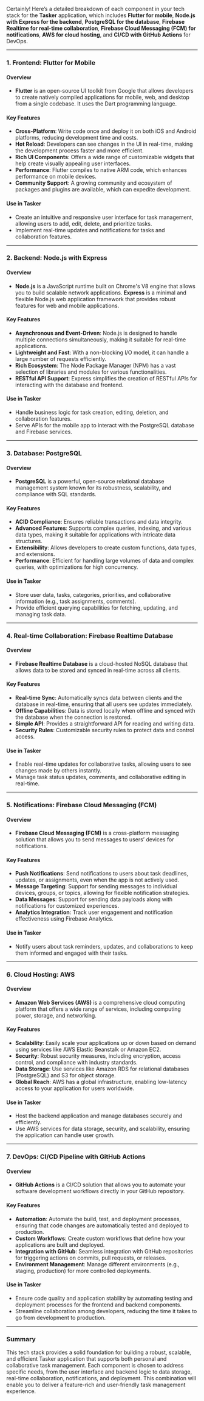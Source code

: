 
Certainly! Here’s a detailed breakdown of each component in your tech stack for the **Tasker** application, which includes **Flutter for mobile**, **Node.js with Express for the backend**, **PostgreSQL for the database**, **Firebase Realtime for real-time collaboration**, **Firebase Cloud Messaging (FCM) for notifications**, **AWS for cloud hosting**, and **CI/CD with GitHub Actions** for DevOps.

---

### **1. Frontend: Flutter for Mobile**

#### Overview
- **Flutter** is an open-source UI toolkit from Google that allows developers to create natively compiled applications for mobile, web, and desktop from a single codebase. It uses the Dart programming language.

#### Key Features
- **Cross-Platform**: Write code once and deploy it on both iOS and Android platforms, reducing development time and costs.
- **Hot Reload**: Developers can see changes in the UI in real-time, making the development process faster and more efficient.
- **Rich UI Components**: Offers a wide range of customizable widgets that help create visually appealing user interfaces.
- **Performance**: Flutter compiles to native ARM code, which enhances performance on mobile devices.
- **Community Support**: A growing community and ecosystem of packages and plugins are available, which can expedite development.

#### Use in Tasker
- Create an intuitive and responsive user interface for task management, allowing users to add, edit, delete, and prioritize tasks.
- Implement real-time updates and notifications for tasks and collaboration features.

---

### **2. Backend: Node.js with Express**

#### Overview
- **Node.js** is a JavaScript runtime built on Chrome's V8 engine that allows you to build scalable network applications. **Express** is a minimal and flexible Node.js web application framework that provides robust features for web and mobile applications.

#### Key Features
- **Asynchronous and Event-Driven**: Node.js is designed to handle multiple connections simultaneously, making it suitable for real-time applications.
- **Lightweight and Fast**: With a non-blocking I/O model, it can handle a large number of requests efficiently.
- **Rich Ecosystem**: The Node Package Manager (NPM) has a vast selection of libraries and modules for various functionalities.
- **RESTful API Support**: Express simplifies the creation of RESTful APIs for interacting with the database and frontend.

#### Use in Tasker
- Handle business logic for task creation, editing, deletion, and collaboration features.
- Serve APIs for the mobile app to interact with the PostgreSQL database and Firebase services.

---

### **3. Database: PostgreSQL**

#### Overview
- **PostgreSQL** is a powerful, open-source relational database management system known for its robustness, scalability, and compliance with SQL standards.

#### Key Features
- **ACID Compliance**: Ensures reliable transactions and data integrity.
- **Advanced Features**: Supports complex queries, indexing, and various data types, making it suitable for applications with intricate data structures.
- **Extensibility**: Allows developers to create custom functions, data types, and extensions.
- **Performance**: Efficient for handling large volumes of data and complex queries, with optimizations for high concurrency.

#### Use in Tasker
- Store user data, tasks, categories, priorities, and collaborative information (e.g., task assignments, comments).
- Provide efficient querying capabilities for fetching, updating, and managing task data.

---

### **4. Real-time Collaboration: Firebase Realtime Database**

#### Overview
- **Firebase Realtime Database** is a cloud-hosted NoSQL database that allows data to be stored and synced in real-time across all clients.

#### Key Features
- **Real-time Sync**: Automatically syncs data between clients and the database in real-time, ensuring that all users see updates immediately.
- **Offline Capabilities**: Data is stored locally when offline and synced with the database when the connection is restored.
- **Simple API**: Provides a straightforward API for reading and writing data.
- **Security Rules**: Customizable security rules to protect data and control access.

#### Use in Tasker
- Enable real-time updates for collaborative tasks, allowing users to see changes made by others instantly.
- Manage task status updates, comments, and collaborative editing in real-time.

---

### **5. Notifications: Firebase Cloud Messaging (FCM)**

#### Overview
- **Firebase Cloud Messaging (FCM)** is a cross-platform messaging solution that allows you to send messages to users’ devices for notifications.

#### Key Features
- **Push Notifications**: Send notifications to users about task deadlines, updates, or assignments, even when the app is not actively used.
- **Message Targeting**: Support for sending messages to individual devices, groups, or topics, allowing for flexible notification strategies.
- **Data Messages**: Support for sending data payloads along with notifications for customized experiences.
- **Analytics Integration**: Track user engagement and notification effectiveness using Firebase Analytics.

#### Use in Tasker
- Notify users about task reminders, updates, and collaborations to keep them informed and engaged with their tasks.

---

### **6. Cloud Hosting: AWS**

#### Overview
- **Amazon Web Services (AWS)** is a comprehensive cloud computing platform that offers a wide range of services, including computing power, storage, and networking.

#### Key Features
- **Scalability**: Easily scale your applications up or down based on demand using services like AWS Elastic Beanstalk or Amazon EC2.
- **Security**: Robust security measures, including encryption, access control, and compliance with industry standards.
- **Data Storage**: Use services like Amazon RDS for relational databases (PostgreSQL) and S3 for object storage.
- **Global Reach**: AWS has a global infrastructure, enabling low-latency access to your application for users worldwide.

#### Use in Tasker
- Host the backend application and manage databases securely and efficiently.
- Use AWS services for data storage, security, and scalability, ensuring the application can handle user growth.

---

### **7. DevOps: CI/CD Pipeline with GitHub Actions**

#### Overview
- **GitHub Actions** is a CI/CD solution that allows you to automate your software development workflows directly in your GitHub repository.

#### Key Features
- **Automation**: Automate the build, test, and deployment processes, ensuring that code changes are automatically tested and deployed to production.
- **Custom Workflows**: Create custom workflows that define how your applications are built and deployed.
- **Integration with GitHub**: Seamless integration with GitHub repositories for triggering actions on commits, pull requests, or releases.
- **Environment Management**: Manage different environments (e.g., staging, production) for more controlled deployments.

#### Use in Tasker
- Ensure code quality and application stability by automating testing and deployment processes for the frontend and backend components.
- Streamline collaboration among developers, reducing the time it takes to go from development to production.

---

### **Summary**
This tech stack provides a solid foundation for building a robust, scalable, and efficient Tasker application that supports both personal and collaborative task management. Each component is chosen to address specific needs, from the user interface and backend logic to data storage, real-time collaboration, notifications, and deployment. This combination will enable you to deliver a feature-rich and user-friendly task management experience.